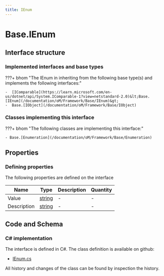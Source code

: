 ```yaml
---
title: IEnum
---
```


# Base.IEnum



## Interface structure

### Implemented interfaces and base types

???+ bhom "The IEnum in inheriting from the following base type(s) and implements the following interfaces:"

    -  [IComparable](https://learn.microsoft.com/en-us/dotnet/api/System.IComparable-1?view=netstandard-2.0)&lt;Base.[IEnum](/documentation/oM/Framework/Base/IEnum)&gt;
    -  Base.[IObject](/documentation/oM/Framework/Base/IObject)


### Classes implementing this interface

???+ bhom "The following classes are implementing this interface:"

    - Base.[Enumeration](/documentation/oM/Framework/Base/Enumeration)


## Properties



### Defining properties

The following properties are defined on the interface

| Name             | Type             | Description      | Quantity         |
|------------------|------------------|------------------|------------------|
| Value | [string](https://learn.microsoft.com/en-us/dotnet/api/System.String?view=netstandard-2.0) | - | - |
| Description | [string](https://learn.microsoft.com/en-us/dotnet/api/System.String?view=netstandard-2.0) | - | - |


## Code and Schema

### C# implementation

The interface is defined in C#. The class definition is available on github:

- [IEnum.cs](https://github.com/BHoM/BHoM/blob/develop/BHoM/Interface/IEnum.cs)

All history and changes of the class can be found by inspection the history.
